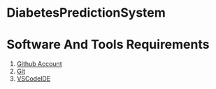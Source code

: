 # DiabetesPredictionSystem

# Software And Tools Requirements

1. [Github Account](https://github.com)
2. [Git](https://git-scm.com/)
3. [VSCodeIDE](https://code.visualstudio.com/)
 